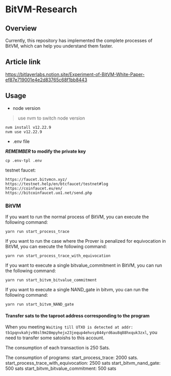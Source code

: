 # BitVM-Research
## Overview
Currently, this repository has implemented the complete processes of BitVM, which can help you understand them faster.

## Article link

https://bitlayerlabs.notion.site/Experiment-of-BitVM-White-Paper-ef87e719001e4e2d83765c68f1bb8443

## Usage

* node version
> use nvm to switch node version
```
nvm install v12.22.9
nvm use v12.22.9
```

* .env file

***REMEMBER* to modify the private key**

```
cp .env-tpl .env
```

testnet faucet:
```
https://faucet.bitvmcn.xyz/
https://testnet.help/en/btcfaucet/testnet#log
https://coinfaucet.eu/en/
https://bitcoinfaucet.uo1.net/send.php
```

### BitVM
If you want to run the normal process of BitVM, you can execute the following command:
```
yarn run start_process_trace
```
If you want to run the case where the Prover is penalized for equivocation in BitVM, you can execute the following command:
```
yarn run start_process_trace_with_equivocation
```
If you want to execute a single bitvalue_commitment in BitVM, you can run the following command:
```
yarn run start_bitvm_bitvalue_commitment
```
If you want to execute a single NAND_gate in bitvm, you can run the following command:
```
yarn run start_bitvm_NAND_gate
```

#### Transfer sats to the taproot address corresponding to the program

When you meeting `Waiting till UTXO is detected at addr: tb1pqnvkahjv98sl9m28mpyhejx23jequp4ehvsy844yrd6au8q88hxquk3zxl`,
you need to transfer some satoishs to this account.

The consumption of each transaction is 250 Sats.

The consumption of programs: 
start_process_trace: 2000 sats. 
start_process_trace_with_equivocation: 2500 sats
start_bitvm_nand_gate: 500 sats
start_bitvm_bitvalue_commitment: 500 sats


